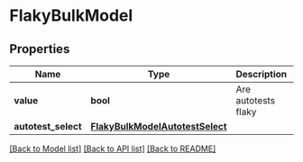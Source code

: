 # FlakyBulkModel


## Properties
Name | Type | Description | Notes
------------ | ------------- | ------------- | -------------
**value** | **bool** | Are autotests flaky | 
**autotest_select** | [**FlakyBulkModelAutotestSelect**](FlakyBulkModelAutotestSelect.md) |  | [optional] 

[[Back to Model list]](../README.md#documentation-for-models) [[Back to API list]](../README.md#documentation-for-api-endpoints) [[Back to README]](../README.md)


